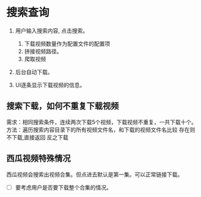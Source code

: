 # 搜索查询

1. 用户输入搜索内容, 点击搜索。
    1. 下载视频数量作为配置文件的配置项
    2. 拼接视频路径。
    3. 爬取视频

2. 后台自动下载。

3. UI逐条显示下载视频的信息。

## 搜索下载，如何不重复下载视频

需求：相同搜索条件，连续两次下载5个视频，下载视频不重复，一共下载十个。
方法：遍历搜索内容目录下的所有视频文件名，和下载的视频文件名比较
存在则不下载,直接返回
反之下载

## 西瓜视频特殊情况

西瓜视频会搜索出视频合集。但点进去默认是第一集。可以正常链接下载。

- [ ] 要考虑用户是否要下载整个合集的情况。
